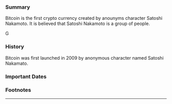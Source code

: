 <!-- TITLE: Bitcoin -->
<!-- SUBTITLE: A quick summary of Bitcoin -->

### Summary
Bitcoin is the first crypto currency created by anounyms character Satoshi Nakamoto. It is believed that Satoshi Nakamoto is a group of people.

<script type="text/javascript" src="https://files.coinmarketcap.com/static/widget/currency.js"></script><p>G</p><div height="100px" width="120px"><div class="coinmarketcap-currency-widget" data-currency="bitcoin" data-base="USD" data-secondary="" data-ticker="true" data-rank="true" data-marketcap="true" data-volume="true" data-stats="USD" data-statsticker="false"></div></div>


### History
Bitcoin was first launched in 2009  by anonymous character named Satoshi Nakamato. 

### Important Dates

### Footnotes



-----



